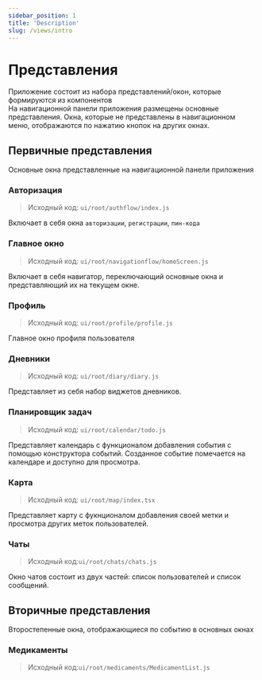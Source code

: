 ```yaml
---
sidebar_position: 1
title: 'Description'
slug: /views/intro
---
```


# Представления

Приложение состоит из набора представлений/окон, которые формируются из компонентов  
На навигационной панели приложения размещены основные представления. Окна, которые не представлены в навигационном меню, отображаются по нажатию кнопок на других окнах.

## Первичные представления 

Основные окна представленные на навигационной панели приложения

### Авторизация  

> Исходный код: `ui/root/authflow/index.js`  

Включает в себя окна `авторизации`, `регистрации`, `пин-кода`

### Главное окно

> Исходный код: `ui/root/navigationflow/homeScreen.js`  

Включает в себя навигатор, переключающий основные окна и представляющий их на текущем окне.

### Профиль

> Исходный код: `ui/root/profile/profile.js`  

Главное окно профиля пользователя  

### Дневники
 
> Исходный код: `ui/root/diary/diary.js`  

Представляет из себя набор виджетов дневников. 

### Планировщик задач

> Исходный код: `ui/root/calendar/todo.js`  

Представляет календарь с функционалом добавления события с помощью конструктора событий. Созданное событие помечается на календаре и доступно для просмотра.  

### Карта

> Исходный код: `ui/root/map/index.tsx`  

Представляет карту с фукнционалом добавления своей метки и просмотра других меток пользователей.  

### Чаты

> Исходный код:`ui/root/chats/chats.js`  

Окно чатов состоит из двух частей: список пользователей и список сообщений.  

## Вторичные представления

Второстепенные окна, отображающиеся по событию в основных окнах

### Медикаменты

> Исходный код:`ui/root/medicaments/MedicamentList.js`




